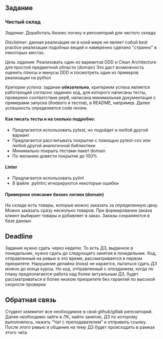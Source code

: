 ## Задание
### Чистый склад

*Задание*: Доработать бизнес логику и репозиторий для чистого склада

*Disclaimer*: данная реализация ни в коей мере не являет собой best practice реализации подобных вещей и 
намеренно сделано "странно" в некоторых местах.

*Цель задания*: Реализовать один из вариантов DDD и Clean Architecture для простой предметной области (domain)
Это даст возможность оценить плюсы и минусы DDD и посмотреть один из примеров реализации на python

*Критерии успеха*: задание __обязательно__, 
критерием успеха является работающий согласно заданию код, для которого написаны тесты, 
проверено соответствие pep8, написана минимальная документация с примерами запуска (боевого и тестов),
в README, например. Далее успешность определяется code review.

#### Как писать тесты и на сколько подробно:
- Предлагается использовать pytest, но подойдет и любой другой вариант
- Предлагается рассчитывать покрытие с помощью pytest-cov или любой другой аналогичной библиотеки
- Минимально покрыть тестами пакет domain
- По желанию довести покрытие до 100%

#### Linter
- Предлагается использовать pylint
- В файле .pylintrc игнорируются некоторые ошибки

#### Примерное описание бизнес логики (domain)

На складе есть товары, которые можно заказать за определенную цену. Можно заказать сразу несколько товаров.
При формировании заказа клиент выбирает товары и добавляет в заказ.
Заказы сохраняются в базе данных

## Deadline

Задание нужно сдать через неделю. 
То есть ДЗ, выданное в понедельник, нужно сдать до следующего занятия в понедельник. 
Код, отправленный на ревью в это время, рассматривается в первом приоритете. 
Нарушение делайна (пока) не карается, пытаться сдать ДЗ можно до конца курсы. 
Но код, отправленный с опозданием, когда по плану предполагается работа над более актуальным ДЗ, 
будет рассматриваться в более низком приоритете без гарантий по высокой скорости проверки

## Обратная связь

Студент коммитит все необходимое в свой github/gitlab репозиторий. Далее необходимо зайти в ЛК, 
найти занятие, ДЗ по которому выполнялось, нажать “Чат с преподавателем” и отправить ссылку. 
После этого ревью и общение на тему ДЗ будет происходить в рамках этого чата.
